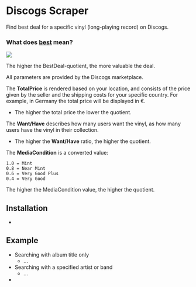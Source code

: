 # Discogs Scraper
Find best deal for a specific vinyl (long-playing record) on Discogs.

### What does <ins>best</ins> mean?

<img src="https://latex.codecogs.com/svg.latex?\Large&space;\color{green}BestDeal=\frac{MediaCondition\times(\frac{Want}{Have})}{TotalPrice}"></img>

The higher the BestDeal-quotient, the more valuable the deal.

All parameters are provided by the Discogs marketplace.

The **TotalPrice** is rendered based on your location, and consists of the price given by the seller and the shipping costs for your specific country. For example, in Germany the total price will be displayed in €.
  * The higher the total price the lower the quotient.

The **Want/Have** describes how many users want the vinyl, as how many users have the vinyl in their collection.
  * The higher the **Want/Have** ratio, the higher the quotient.

The **MediaCondition** is a converted value:
```
1.0 = Mint            
0.8 = Near Mint
0.6 = Very Good Plus
0.4 = Very Good
```
The higher the MediaCondition value, the higher the quotient.
## Installation
- 
## Example
* Searching with album title only
  * ...
* Searching with a specified artist or band 
  * ...
* 